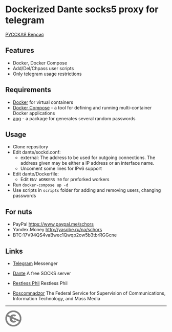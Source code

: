 Dockerized Dante socks5 proxy for telegram
==========================================

[РУССКАЯ Версия](README-RUS.md)

Features
--------
* Docker, Docker Compose
* Add/Del/Chpass user scripts
* Only telegram usage restrictions

Requirements
------------

* [Docker](https://www.docker.com/docker-community) for virtual containers
* [Docker Compose](https://docs.docker.com/compose/) - a tool for defining and running multi-container Docker applications
* [apg](http://www.adel.nursat.kz/apg/) - a package for generates several random passwords

Usage
-----

* Clone repository
* Edit dante/sockd.conf:
  * external: The address to be used for outgoing connections. The address given may be either a IP address or an interface name.
  * Uncoment some lines for IPv6 support
* Edit dante/Dockerfile:
  * Edit `ENV WORKERS 50` for preforked workers
* Run `docker-compose up -d`
* Use scripts in `scripts` folder for adding and removing users, changing passwords

For nuts
--------

* PayPal https://www.paypal.me/schors
* Yandex.Money http://yasobe.ru/na/schors
* BTC:17V94QS4vaBwec1Qwqp2ow5b3tbrRGGcne

Links
-----

* [Telegram](https://telegram.org/)  Messenger
* [Dante](https://www.inet.no/dante/index.html) A free SOCKS server

* [Restless Phil](https://2018.schors.spb.ru) Restless Phil
* [Roscomnadzor](http://rkn.gov.ru) The Federal Service for Supervision of Communications, Information Technology, and Mass Media


---
[![UNLICENSE](noc.png)](UNLICENSE)
